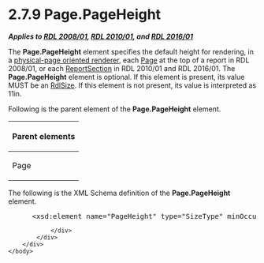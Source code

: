<html dir="LTR" xmlns:mshelp="http://msdn.microsoft.com/mshelp" xmlns:ddue="http://ddue.schemas.microsoft.com/authoring/2003/5" xmlns:xlink="http://www.w3.org/1999/xlink" xmlns:tool="http://www.microsoft.com/tooltip">
    <head>
        <meta http-equiv="Content-Type" content="text/html; CHARSET=utf-8"></meta>
        <meta name="save" content="history"></meta>
        <title>2.7.9 Page.PageHeight</title>
        <xml>
            <mshelp:toctitle title="2.7.9 Page.PageHeight"></mshelp:toctitle>
            <mshelp:rltitle title="[MS-RDL]: Page.PageHeight"></mshelp:rltitle>
            <mshelp:keyword index="A" term="6026725c-1a0f-4ec6-b099-e3bac8514aca"></mshelp:keyword>
            <mshelp:attr name="DCSext.ContentType" value="open specification"></mshelp:attr>
            <mshelp:attr name="AssetID" value="6026725c-1a0f-4ec6-b099-e3bac8514aca"></mshelp:attr>
            <mshelp:attr name="TopicType" value="kbRef"></mshelp:attr>
            <mshelp:attr name="DCSext.Title" value="[MS-RDL]: Page.PageHeight" />
        </xml>
    </head>
    <body>
        <div id="header">
            <h1 class="heading">2.7.9 Page.PageHeight</h1>
        </div>
        <div id="mainSection">
            <div id="mainBody">
                <div id="allHistory" class="saveHistory"></div>
                <div id="sectionSection0" class="section" name="collapseableSection">
                    

<p><b><i>Applies to </i></b><a href="1e855f94-4617-47e4-b89e-0856c6cb420f.htm"><b><i>RDL 2008/01</i></b></a><b><i>,
</i></b><a href="3428e690-a348-4ec7-8a6a-8efb42d2cdee.htm"><b><i>RDL 2010/01</i></b></a><b><i>,
and </i></b><a href="52ce3983-2bfc-4e72-9359-42aaf5fe4509.htm"><b><i>RDL 2016/01</i></b></a></p>

<p>The <b>Page.PageHeight</b> element specifies the default
height for rendering, in a <a href="b2482b3f-74ab-4ca8-a9e5-c07955011743.htm#gt_4d888382-2a0a-42b6-b95b-6a69e33360bc">physical-page
oriented renderer</a>, each <a href="b5e525d5-00d6-4e1a-8813-55f327da6b4c.htm">Page</a>
at the top of a report in RDL 2008/01, or each <a href="96c3d25f-d8ce-4fe4-ab03-592edaa4a1da.htm">ReportSection</a> in
RDL 2010/01 and RDL 2016/01. The <b>Page.PageHeight</b> element is
optional. If this element is present, its value MUST be an <a href="b40c092e-4fe5-4f7b-a0bf-c98df1361c90.htm">RdlSize</a>. If this element
is not present, its value is interpreted as 11in.</p>

<p>Following is the parent element of the <b>Page.PageHeight</b>
element.</p>

<table>
 <thead>
  <tr>
   <th>
   <p>Parent elements</p>
   </th>
  </tr>
 </thead>
 <tr>
  <td>
  <p>Page</p>
  </td>
 </tr>
</table>

<p>The following is the XML Schema definition of the <b>Page.PageHeight</b>
element.</p>

<dl>
<dd>
<div><pre> &lt;xsd:element name=&quot;PageHeight&quot; type=&quot;SizeType&quot; minOccurs=&quot;0&quot; /&gt;
</pre></div>
</dd></dl>


                </div>
            </div>
        </div>
    </body>
</html>
